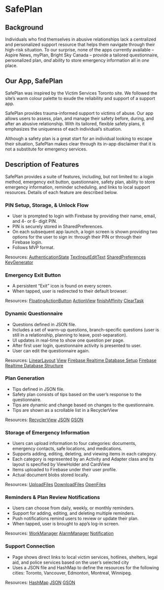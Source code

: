 # SafePlan
## Background
Individuals who find themselves in abusive relationships lack a centralized and personalized support resource that helps them navigate through their high-risk situation. To our surprise, none of the apps currently available – Aspire News, myPlan, Bright Sky Canada – provide a tailored questionnaire, personalized plan, *and* ability to store emergency information all in *one* place.  

## Our App, SafePlan 
SafePlan was inspired by the Victim Services Toronto site. We followed the site’s warm colour palette to exude the reliability and support of a support app. 

SafePlan provides trauma-informed support to victims of abuse. Our app allows users to assess, plan, and manage their safety before, during, and after an abusive relationship. With its tailored, flexible safety plans, it emphasizes the uniqueness of each individual’s situation.

Although a safety plan is a great start for an individual looking to escape their situation, SafePlan makes clear through its in-app disclaimer that it is not a substitute for emergency services. 

## Description of Features
SafePlan provides a suite of features, including, but not limited to: a login method, emergency exit button, questionnaire, safety plan, ability to store emergency information, reminder scheduling, and links to local support resources. Details of each feature are described below. 

### PIN Setup, Storage, & Unlock Flow
- User is prompted to login with Firebase by providing their name, email, and 4- or 6- digit PIN.
- PIN is securely stored in SharedPreferences.
- On each subsequent app launch, a login screen is shown providing two options for the user to sign in: through their PIN or through their Firebase login.
- Follows MVP format.

Resources:
[AuthenticationState](https://firebase.google.com/docs/auth/android/manage-users#persist_a_users_authentication_state) [TextInputEditText](https://developer.android.com/reference/com/google/android/material/textfield/TextInputEditText) [SharedPreferences](https://developer.android.com/reference/android/content/SharedPreferences.html) [KeyGenerator](https://developer.android.com/reference/javax/crypto/KeyGenerator.html) 

### Emergency Exit Button
- A persistent “Exit” icon is found on every screen.
- When tapped, user is redirected to their default browser.

Resources: [FloatingActionButton](https://developer.android.com/reference/com/google/android/material/floatingactionbutton/FloatingActionButton) [ActionView](https://developer.android.com/guide/components/intents-common#Browser) [finishAffinity](https://developer.android.com/reference/android/app/Activity#finishAffinity()) [ClearTask](https://developer.android.com/reference/android/content/Intent#FLAG_ACTIVITY_CLEAR_TASK) 

### Dynamic Questionnaire 
- Questions defined in JSON file.
- Includes a set of warm-up questions, branch-specific questions (user is still in a relationship, planning to leave, post-separation). 
- UI updates in real-time to show one question per page.
- After first user login, questionnaire activity is presented to user.
- User can edit the questionnaire again.

Resources:
[LinearLayout](https://developer.android.com/reference/android/widget/LinearLayout) [View](https://developer.android.com/reference/android/view/View#attr_android:visibility) [Firebase Realtime Database Setup](https://firebase.google.com/docs/database/android/start?_gl=1*hatq0w*_up*MQ..*_ga*MTI3NDY3MDQ0Ni4xNzUwNDUwMTIw*_ga_CW55HF8NVT*czE3NTA0NTAxMTkkbzEkZzAkdDE3NTA0NTAxMTkkajYwJGwwJGgw) 
[Firebase Realtime Database Structure](https://firebase.google.com/docs/database/android/structure-data?_gl=1*1wr6h5z*_up*MQ..*_ga*MTI3NDY3MDQ0Ni4xNzUwNDUwMTIw*_ga_CW55HF8NVT*czE3NTA0NTAxMTkkbzEkZzAkdDE3NTA0NTAxMTkkajYwJGwwJGgw)

### Plan Generation
- Tips defined in JSON file.
- Safety plan consists of tips based on the user’s response to the questionnaire. 
- Tips are dynamic and change based on changes to the questionnaire.
- Tips are shown as a scrollable list in a RecyclerView  

Resources: 
[RecyclerView](https://developer.android.com/develop/ui/views/layout/recyclerview#java) [JSON](https://developer.mozilla.org/en-US/docs/Learn_web_development/Core/Scripting/JSON) [GSON](https://javadoc.io/doc/com.google.code.gson/gson/latest/com.google.gson/com/google/gson/Gson.html) 

### Storage of Emergency Information
- Users can upload information to four categories: documents, emergency contacts, safe locations, and medications.
- Supports adding, editing, deleting, and viewing items in each category.
- Each category is represented by an Activity and Adapter class and its layout is specified by ViewHolder and CardView
- Items uploaded to Firebase under their user profile. 
- Actual document blobs stored locally.
  
Resources: [UploadFiles](https://firebase.google.com/docs/storage/android/upload-files) [DownloadFiles](https://firebase.google.com/docs/storage/android/download-files?_gl=1*160hjj5*_up*MQ..*_ga*MTA2ODg5OTQ3OS4xNzUwNDUzMzgz*_ga_CW55HF8NVT*czE3NTA0NTMzODMkbzEkZzAkdDE3NTA0NTMzODMkajYwJGwwJGgw#java) [OpenFiles](https://developer.android.com/guide/topics/providers/document-provider) 

### Reminders & Plan Review Notifications
- Users can choose from daily, weekly, or monthly reminders.
- Support for adding, editing, and deleting multiple reminders.
- Push notifications remind users to review or update their plan.
- When tapped, user is brought to app’s log-in screen.

Resources: [WorkManager](https://developer.android.com/topic/libraries/architecture/workmanager)  [AlarmManager](https://developer.android.com/reference/android/app/AlarmManager) [Notification](https://developer.android.com/develop/ui/views/notifications/build-notification) 

### Support Connection
- Page shows direct links to local victim services, hotlines, shelters, legal aid, and police services based on the user’s selected city
- Uses a JSON file and HashMap to define the resources for the following cities: Toronto, Vancouver, Edmonton, Montreal, Winnipeg. 

Resources: [HashMap](https://docs.oracle.com/javase/8/docs/api/java/util/HashMap.html) [JSON](https://developer.mozilla.org/en-US/docs/Learn_web_development/Core/Scripting/JSON) [GSON](https://javadoc.io/doc/com.google.code.gson/gson/latest/com.google.gson/com/google/gson/Gson.html) 
